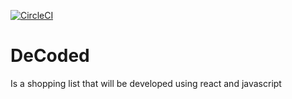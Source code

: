 [![CircleCI](https://dl.circleci.com/status-badge/img/gh/Emperor-Hype-Beast/DeCoded/tree/main.svg?style=svg)](https://dl.circleci.com/status-badge/redirect/gh/Emperor-Hype-Beast/DeCoded/tree/main)

# DeCoded
Is a shopping list that will be developed using react and javascript
